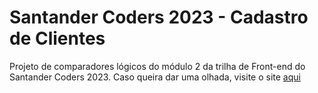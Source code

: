 <h1>Santander Coders 2023 - Cadastro de Clientes</h1>

<p>Projeto de comparadores lógicos do módulo 2 da trilha de Front-end do Santander Coders 2023. Caso queira dar uma olhada, visite o site <a href="https://allanafsilva.github.io/santander2023-cadastro-clientes">aqui</a></p>
